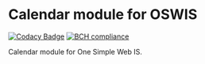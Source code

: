 # Calendar module for OSWIS

[![Codacy Badge](https://api.codacy.com/project/badge/Grade/03e8f1e4af334f28ad9dccf424d22f05)](https://www.codacy.com/manual/mail_106/oswis-calendar-bundle?utm_source=github.com&amp;utm_medium=referral&amp;utm_content=oswis-org/oswis-calendar-bundle&amp;utm_campaign=Badge_Grade)
[![BCH compliance](https://bettercodehub.com/edge/badge/oswis-org/oswis-address-book-bundle?branch=master)](https://bettercodehub.com/)

Calendar module for One Simple Web IS.

